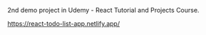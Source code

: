 2nd demo project in Udemy - React Tutorial and Projects Course.

https://react-todo-list-app.netlify.app/
